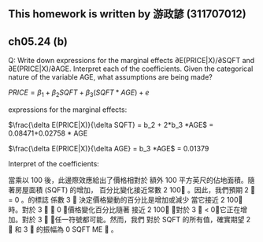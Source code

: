 ## This homework is written by 游政諺 (311707012)
## ch05.24 (b)
Q: Write down expressions for the marginal effects ∂E(PRICE|X)/∂SQFT and
∂E(PRICE|X)/∂AGE. Interpret each of the coefficients. Given the categorical nature of the
variable AGE, what assumptions are being made?

$PRICE = \beta_1 + \beta_2 SQFT + \beta_3 (SQFT * AGE)+e$

expressions for the marginal effects:

$\frac{\delta E(PRICE|X)}{\delta SQFT} = b_2 + 2*b_3 *AGE$ = 0.08471+0.02758 * AGE

$\frac{\delta E(PRICE|X)}{\delta AGE} = b_3 *AGE$ = 0.01379

Interpret of the coefficients:

當乘以 100 後，此邊際效應給出了價格相對於
額外 100 平方英尺的佔地面積。隨著房屋面積 (SQFT) 的增加，
百分比變化接近常數 2 100 。因此，我們預期 2  = 0 。的標誌
係數 3  決定價格變動的百分比是增加或減少
當它接近 2 100 時。對於 3   0 ，價格變化百分比隨著
接近 2 100 ；對於 3  < 0，它正在增加。對於 3  ，任一符號都可能。然而，我們
對於 SQFT 的所有值，確實期望 2  和 3  的振幅為 0 SQFT ME  。
